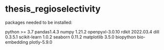 # thesis_regioselectivity
packages needed to be installed:

python >= 3.7
pandas1.4.3
numpy 1.21.2
openpyxl-3.0.10
rdkit 2022.03.4
dill 0.3.5.1
scikit-learn 1.0.2
seaborn 0.11.2
matplotlib 3.5.0
biopython
bio-embedding
plotly-5.9.0 